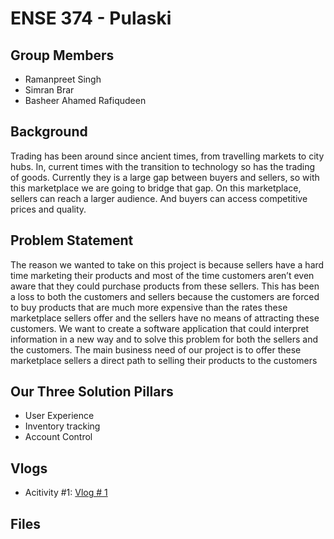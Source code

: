 # ENSE 374 - Pulaski

## Group Members
- Ramanpreet Singh
- Simran Brar
- Basheer Ahamed Rafiqudeen

## Background
Trading has been around since ancient times, from travelling markets to city hubs. In, current times with the transition to technology so has the trading of goods. Currently they is a large gap between buyers and sellers, so with this marketplace we are going to bridge that gap. On this marketplace, sellers can reach a larger audience. And buyers can access competitive prices and quality.

## Problem Statement
The reason we wanted to take on this project is because sellers have a hard time marketing their products and most of the time customers aren’t even aware that they could purchase products from these sellers. This has been a loss to both the customers and sellers because the customers are forced to buy products that are much more expensive than the rates these marketplace sellers offer and the sellers have no means of attracting these customers.  We want to create a software application that could interpret information in a new way and to solve this problem for both the sellers and the customers.  The main business need of our project is to offer these marketplace sellers a direct path to selling their products to the customers


## Our Three Solution Pillars
- User Experience
- Inventory tracking
- Account Control


## Vlogs
- Acitivity #1: [Vlog # 1](https://www.youtube.com/watch?v=4PlpzcvNVJE)

## Files
